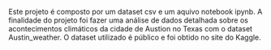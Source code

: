 Este projeto é composto por um dataset csv e um aquivo notebook ipynb. 
A finalidade do projeto foi fazer uma análise de dados detalhada sobre os acontecimentos climáticos da cidade de Austion no Texas com o dataset Austin_weather.
O dataset utilizado é público e foi obtido no site do Kaggle.